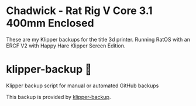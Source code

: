 # Chadwick - Rat Rig V Core 3.1 400mm Enclosed
These are my Klipper backups for the title 3d printer.
Running RatOS with an ERCF V2 with Happy Hare Klipper Screen Edition.

# klipper-backup 💾 
Klipper backup script for manual or automated GitHub backups 

This backup is provided by [klipper-backup](https://github.com/Staubgeborener/klipper-backup).
